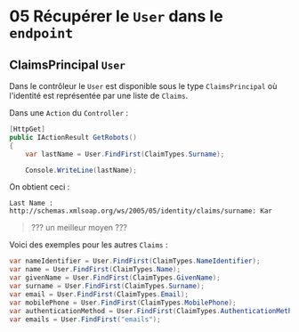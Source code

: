 # 05 Récupérer le `User` dans le `endpoint`



## ClaimsPrincipal `User`

Dans le contrôleur le `User` est disponible sous le type `ClaimsPrincipal` où l'identité est représentée par une liste de `Claims`.

Dans une `Action`  du `Controller` :

```cs
[HttpGet]
public IActionResult GetRobots()
{
    var lastName = User.FindFirst(ClaimTypes.Surname);

    Console.WriteLine(lastName);
```

On obtient ceci :

```
Last Name : http://schemas.xmlsoap.org/ws/2005/05/identity/claims/surname: Kar
```

> ??? un meilleur moyen ???

Voici des exemples pour les autres `Claims` :

```cs
var nameIdentifier = User.FindFirst(ClaimTypes.NameIdentifier);
var name = User.FindFirst(ClaimTypes.Name);
var givenName = User.FindFirst(ClaimTypes.GivenName);
var surname = User.FindFirst(ClaimTypes.Surname);
var email = User.FindFirst(ClaimTypes.Email);
var mobilePhone = User.FindFirst(ClaimTypes.MobilePhone);
var authenticationMethod = User.FindFirst(ClaimTypes.AuthenticationMethod);
var emails = User.FindFirst("emails");
```

